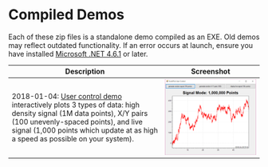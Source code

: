 # Compiled Demos
Each of these zip files is a standalone demo compiled as an EXE. Old demos may reflect outdated functionality. If an error occurs at launch, ensure you have installed [Microsoft .NET 4.6.1](dotNet%204.6.1%20installer.exe) or later.

Description|Screenshot
---|---
2018-01-04: [User control demo](user-control-benchmark.zip) interactively plots 3 types of data: high density signal (1M data points), X/Y pairs (100 unevenly-spaced points), and live signal (1,000 points which update at as high a speed as possible on your system).|![](user-control-benchmark.png)

